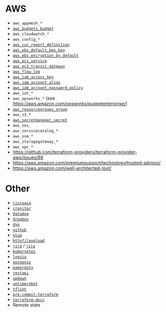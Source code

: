 # AWS
- `aws_appmesh_*`
- [`aws_budgets_budget`](https://www.terraform.io/docs/providers/aws/r/budgets_budget.html)
- `aws_cloudwatch_*`
- `aws_config_*`
- [`aws_cur_report_definition`](https://www.terraform.io/docs/providers/aws/r/cur_report_definition.html)
- [`aws_ebs_default_kms_key`](https://www.terraform.io/docs/providers/aws/r/ebs_default_kms_key.html)
- [`aws_ebs_encryption_by_default`](https://www.terraform.io/docs/providers/aws/r/ebs_encryption_by_default.html)
- [`aws_ecs_service`](https://www.terraform.io/docs/providers/aws/r/ecs_service.html)
- [`aws_ec2_transit_gateway`](https://www.terraform.io/docs/providers/aws/r/ec2_transit_gateway.html)
- [`aws_flow_log`](https://www.terraform.io/docs/providers/aws/r/flow_log.html)
- [`aws_iam_access_key`](https://www.terraform.io/docs/providers/aws/r/iam_access_key.html)
- [`aws_iam_account_alias`](https://www.terraform.io/docs/providers/aws/r/iam_account_alias.html)
- [`aws_iam_account_password_policy`](https://www.terraform.io/docs/providers/aws/r/iam_account_password_policy.html)
- `aws_iot_*`
- `aws_opsworks_*` (see https://aws.amazon.com/opsworks/puppetenterprise/)
- [`aws_resourcegroups_group`](https://www.terraform.io/docs/providers/aws/r/resourcegroups_group.html)
- `aws_s3_*`
- [`aws_secretmanager_secret`](https://www.terraform.io/docs/providers/aws/r/secretsmanager_secret.html)
- `aws_ses_`
- `aws_servicecatalog_*`
- `aws_ssm_*`
- `aws_storagegateway_*`
- `aws_vpc_*`
- https://github.com/terraform-providers/terraform-provider-aws/issues/88
- https://aws.amazon.com/premiumsupport/technology/trusted-advisor/
- https://aws.amazon.com/well-architected-tool/

# Other
- [`ciscoasa`](https://www.terraform.io/docs/providers/ciscoasa/index.html)
- [`cronitor`](https://github.com/nauxliu/terraform-provider-cronitor)
- [`datadog`](https://www.terraform.io/docs/providers/datadog/index.html)
- [`dropbox`](https://github.com/callensm/terraform-provider-dropbox)
- [`dyn`](https://www.terraform.io/docs/providers/dyn/index.html)
- [`github`](https://www.terraform.io/docs/providers/github/index.html)
- [`glue`](https://github.com/MikeSouza/terraform-provider-glue)
- [`httpfileupload`](https://github.com/GSLabDev/terraform-provider-httpfileupload)
- [`jira`](https://github.com/anubhavmishra/terraform-provider-jira) / [`jira`](https://github.com/anubhavmishra/terraform-provider-jira)
- [`kubernetes`](https://www.terraform.io/docs/providers/kubernetes/index.html)
- [`logzio`](https://github.com/jonboydell/logzio_terraform_provider)
- [`opsgenie`](https://www.terraform.io/docs/providers/opsgenie/index.html)
- [`pagerduty`](https://www.terraform.io/docs/providers/pagerduty/index.html)
- [`restapi`](https://github.com/Mastercard/terraform-provider-restapi)
- [`updown`](https://github.com/mvisonneau/terraform-provider-updown)
- [`uptimerobot`](https://github.com/louy/terraform-provider-uptimerobot)
- [`tflint`](https://github.com/wata727/tflintu)
- [`pre-commit-terraform`](https://github.com/antonbabenko/pre-commit-terraform)
- [`terraform-docs`](https://github.com/segmentio/terraform-docs)
- Remote state
